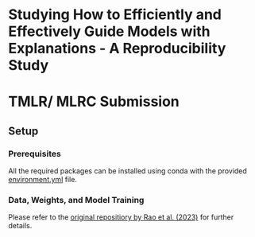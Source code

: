 # Studying How to Efficiently and Effectively Guide Models with Explanations - A Reproducibility Study

# TMLR/ MLRC Submission

## Setup
### Prerequisites
All the required packages can be installed using conda with the provided [environment.yml](environment.yml) file. 

### Data, Weights, and Model Training
Please refer to the [original repositiory by Rao et al. (2023)](https://github.com/sukrutrao/Model-Guidance?tab=readme-ov-file) for further details.


